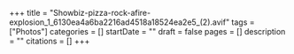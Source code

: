 +++
title = "Showbiz-pizza-rock-afire-explosion_1_6130ea4a6ba2216ad4518a18524ea2e5_(2).avif"
tags = ["Photos"]
categories = []
startDate = ""
draft = false
pages = []
description = ""
citations = []
+++
